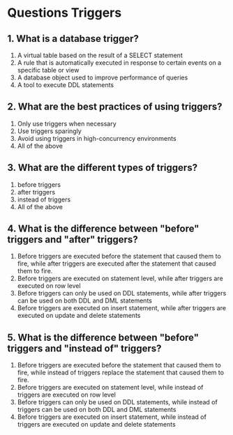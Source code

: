 # Questions Triggers
## 1. What is a database trigger?
1.  A virtual table based on the result of a SELECT statement
2.  A rule that is automatically executed in response to certain events on a specific table or view
3.  A database object used to improve performance of queries
4.  A tool to execute DDL statements

## 2. What are the best practices of using triggers?
1.  Only use triggers when necessary
2.  Use triggers sparingly
3.  Avoid using triggers in high-concurrency environments
4.  All of the above

## 3. What are the different types of triggers?
1.  before triggers
2.  after triggers
3.  instead of triggers
4.  All of the above

## 4. What is the difference between "before" triggers and "after" triggers?
1.  Before triggers are executed before the statement that caused them to fire, while after triggers are executed after the statement that caused them to fire.
2.  Before triggers are executed on statement level, while after triggers are executed on row level
3.  Before triggers can only be used on DDL statements, while after triggers can be used on both DDL and DML statements
4.  Before triggers are executed on insert statement, while after triggers are executed on update and delete statements

## 5. What is the difference between "before" triggers and "instead of" triggers?
1.  Before triggers are executed before the statement that caused them to fire, while instead of triggers replace the statement that caused them to fire.
2.  Before triggers are executed on statement level, while instead of triggers are executed on row level
3.  Before triggers can only be used on DDL statements, while instead of triggers can be used on both DDL and DML statements
4.  Before triggers are executed on insert statement, while instead of triggers are executed on update and delete statements


